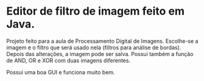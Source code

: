 # Editor de filtro de imagem feito em Java.
Projeto feito para a aula de Processamento Digital de Imagens.
Escolhe-se a imagem e o filtro que será usado nela (filtros para análise de bordas). Depois das alterações, a imagem pode ser salva.
Possui também a função de AND, OR e XOR com duas imagens diferentes.

Possui uma boa GUI e funciona muito bem.

